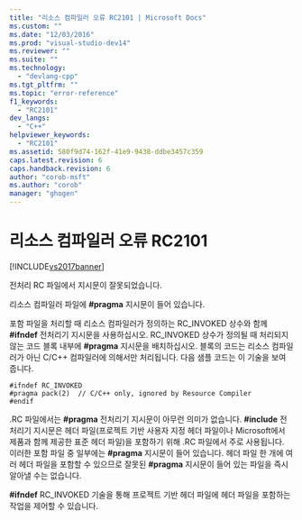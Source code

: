 ```yaml
---
title: "리소스 컴파일러 오류 RC2101 | Microsoft Docs"
ms.custom: ""
ms.date: "12/03/2016"
ms.prod: "visual-studio-dev14"
ms.reviewer: ""
ms.suite: ""
ms.technology: 
  - "devlang-cpp"
ms.tgt_pltfrm: ""
ms.topic: "error-reference"
f1_keywords: 
  - "RC2101"
dev_langs: 
  - "C++"
helpviewer_keywords: 
  - "RC2101"
ms.assetid: 580f9d74-162f-41e9-9438-ddbe3457c359
caps.latest.revision: 6
caps.handback.revision: 6
author: "corob-msft"
ms.author: "corob"
manager: "ghogen"
---
```

# 리소스 컴파일러 오류 RC2101
[!INCLUDE[vs2017banner](../../assembler/inline/includes/vs2017banner.md)]

전처리 RC 파일에서 지시문이 잘못되었습니다.  
  
 리소스 컴파일러 파일에 **\#pragma** 지시문이 들어 있습니다.  
  
 포함 파일을 처리할 때 리소스 컴파일러가 정의하는 RC\_INVOKED 상수와 함께 **\#ifndef** 전처리기 지시문을 사용하십시오.  RC\_INVOKED 상수가 정의될 때 처리되지 않는 코드 블록 내부에 **\#pragma** 지시문을 배치하십시오.  블록의 코드는 리소스 컴파일러가 아닌 C\/C\+\+ 컴파일러에 의해서만 처리됩니다.  다음 샘플 코드는 이 기술을 보여 줍니다.  
  
```  
#ifndef RC_INVOKED  
#pragma pack(2)  // C/C++ only, ignored by Resource Compiler  
#endif  
```  
  
 .RC 파일에서는 **\#pragma** 전처리기 지시문이 아무런 의미가 없습니다.   **\#include** 전처리기 지시문은 헤더 파일\(프로젝트 기반 사용자 지정 헤더 파일이나 Microsoft에서 제품과 함께 제공한 표준 헤더 파일\)을 포함하기 위해 .RC 파일에서 주로 사용됩니다.  이러한 포함 파일 중 일부에는 **\#pragma** 지시문이 들어 있습니다.  헤더 파일 한 개에 여러 헤더 파일을 포함할 수 있으므로 잘못된 **\#pragma** 지시문이 들어 있는 파일을 즉시 알아낼 수는 없습니다.  
  
 **\#ifndef** RC\_INVOKED 기술을 통해 프로젝트 기반 헤더 파일에 헤더 파일을 포함하는 작업을 제어할 수 있습니다.